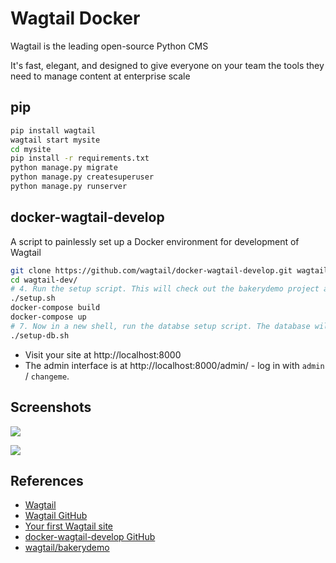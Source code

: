 # Wagtail Docker

Wagtail is the leading open-source Python CMS

It's fast, elegant, and designed to give everyone on your team the tools they need to manage content at enterprise scale

## pip
```sh
pip install wagtail
wagtail start mysite
cd mysite
pip install -r requirements.txt
python manage.py migrate
python manage.py createsuperuser
python manage.py runserver
```

## docker-wagtail-develop
A script to painlessly set up a Docker environment for development of Wagtail
```sh
git clone https://github.com/wagtail/docker-wagtail-develop.git wagtail-dev
cd wagtail-dev/
# 4. Run the setup script. This will check out the bakerydemo project and local copies of wagtail and its dependencies.
./setup.sh
docker-compose build
docker-compose up
# 7. Now in a new shell, run the databse setup script. The database will be persisted across container executions by Docker's Volumes system so you will only need to run this commmand the first time you start the database.
./setup-db.sh
```
- Visit your site at http://localhost:8000
- The admin interface is at http://localhost:8000/admin/ - log in with `admin` / `changeme`.

## Screenshots
![](https://media.wagtail.org/images/screenshot-streamfield2_tECX3RB.width-1300.png)

![](https://media.wagtail.org/images/screenshot-code2_OMwPnAK.width-1300.png)

## References
- [Wagtail](https://wagtail.org/)
- [Wagtail GitHub](https://github.com/wagtail/wagtail)
- [Your first Wagtail site](https://docs.wagtail.org/en/stable/getting_started/tutorial.html)
- [docker-wagtail-develop GitHub](https://github.com/wagtail/docker-wagtail-develop/)
- [wagtail/bakerydemo](https://github.com/wagtail/bakerydemo)